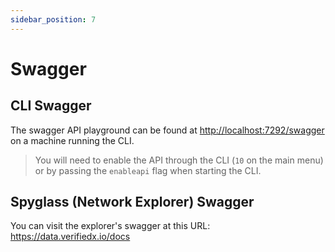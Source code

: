 ```yaml
---
sidebar_position: 7
---
```


# Swagger

## CLI Swagger

The swagger API playground can be found at <a href="http://localhost:7292/swagger">http://localhost:7292/swagger</a> on a machine running the CLI.
> You will need to enable the API through the CLI (`10` on the main menu) or by passing the `enableapi` flag when starting the CLI. 


## Spyglass (Network Explorer) Swagger

You can visit the explorer's swagger at this URL: <a href="https://data.verifiedx.io/docs">https://data.verifiedx.io/docs</a>